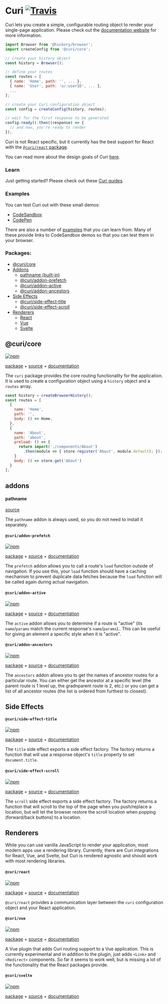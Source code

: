 # Curi [![Travis][build-badge]][build]

Curi lets you create a simple, configurable routing object to render your single-page application. Please check out the [documentation website](https://curi.js.org/) for more information.

```js
import Browser from '@hickory/browser';
import createConfig from '@curi/core';

// create your history object
const history = Browser();

// define your routes
const routes = [
  { name: 'Home', path: '', ... },
  { name: 'User', path: 'u/:userID', ... },
  ...
];

// create your Curi configuration object
const config = createConfig(history, routes);

// wait for the first response to be generated
config.ready().then((response) => {
  // and now, you're ready to render
});
```

Curi is not React specific, but it currently has the best support for React with the [`@curi/react` package](#react).

You can read more about the design goals of Curi [here](DESIGN_GOALS.md).

### Learn

Just getting started? Please check out these [Curi guides](https://curi.js.org/guides/getting-started/).

<!--For a reference to some of the terms used with Curi, please see the [glossary](./docs/GLOSSARY.md)-->

### Examples

You can test Curi out with these small demos:
* [CodeSandbox](https://codesandbox.io/embed/gLX5W2gvj)
* [CodePen](https://codepen.io/pshrmn/pen/mmebOK)

There are also a number of [examples](/examples) that you can learn from. Many of these provide links to CodeSandbox demos so that you can test them in your browser.

### Packages:
* [@curi/core](#curicore)
* [Addons](#addons)
  * [pathname (built-in)](#pathname)
  * [@curi/addon-prefetch](#curiaddon-prefetch)
  * [@curi/addon-active](#curiaddon-active)
  * [@curi/addon-ancestors](#curiaddon-ancestors)
* [Side Effects](#side-effects)
  * [@curi/side-effect-title](#curiside-effect-title)
  * [@curi/side-effect-scroll](#curiside-effect-scroll)
* [Renderers](#renderers)
  * [React](#curireact)
  * [Vue](#curivue)
  * [Svelte](#curisvelte)

## @curi/core

[![npm][@curi/version-badge]][npm-curi]

[package](/packages/core) + [source](/packages/core/src) + [documentation](https://curi.js.org/packages/@curi/curi/)

The `curi` package provides the core routing functionality for the application. It is used to create a configuration object using a `history` object and a `routes` array.

```js
const history = createBrowserHistory();
const routes = [
  {
    name: 'Home',
    path: '',
    body: () => Home,
  },
  {
    name: 'About',
    path: 'about',
    preload: () => {
      return import('./components/About')
        .then(module => { store.register('About', module.default); });
    }
    body: () => store.get('About')
  }
];
```

## addons

#### pathname

[source](/packages/curi/src/addons/pathname.js)

The `pathname` addon is always used, so you do not need to install it separately.

#### `@curi/addon-prefetch`

[![npm][@curi/addon-prefetch-version-badge]][npm-@curi/addon-prefetch]

[package](/packages/addons/addon-prefetch) + [source](/packages/addons/addon-prefetch/src/index.js) + [documentation](https://curi.js.org/packages/@curi/addon-prefetch/)

The `prefetch` addon allows you to call a route's `load` function outside of navigation. If you use this, your `load` function should have a caching mechanism to prevent duplicate data fetches because the `load` function will be called again during actual navigation.

#### `@curi/addon-active`

[![npm][@curi/addon-active-version-badge]][npm-@curi/addon-active]

[package](/packages/addons/addon-active) + [source](/packages/addons/addon-active/src/index.js) + [documentation](https://curi.js.org/packages/@curi/addon-active/)

The `active` addon allows you to determine if a route is "active" (its `name`/`params` match the current response's `name`/`params`).. This can be useful for giving an element a specific style when it is "active".

#### `@curi/addon-ancestors`

[![npm][@curi/addon-ancestors-version-badge]][npm-@curi/addon-ancestors]

[package](/packages/addons/addon-ancestors) + [source](/packages/addons/addon-ancestors/src/index.js) + [documentation](https://curi.js.org/packages/@curi/addon-ancestors/)

The `ancestors` addon allows you to get the names of ancestor routes for a particular route. You can either get the ancestor at a specific level (the parent route is 1 level up, the gradnparent route is 2, etc.) or you can get a list of all ancestor routes (the list is ordered from furthest to closest).

## Side Effects

#### `@curi/side-effect-title`

[![npm][@curi/side-effect-title-version-badge]][npm-@curi/side-effect-title]

[package](/packages/side-effects/side-effect-title) + [source](/packages/side-effects/side-effect-title/src/index.js) + [documentation](https://curi.js.org/packages/@curi/side-effect-title/)

The `title` side effect exports a side effect factory. The factory returns a function that will use a response object's `title` property to set `document.title`.

#### `@curi/side-effect-scroll`

[![npm][@curi/side-effect-scroll-version-badge]][npm-@curi/side-effect-scroll]

[package](/packages/side-effects/side-effect-scroll) + [source](/packages/side-effects/side-effect-scroll/src/index.js) + [documentation](https://curi.js.org/packages/@curi/side-effect-scroll/)

The `scroll` side effect exports a side effect factory. The factory returns a function that will scroll to the top of the page when you push/replace a location, but will let the browser restore the scroll location when popping (forward/back buttons) to a location.

## Renderers

While you can use vanilla JavaScript to render your application, most modern apps use a rendering library. Currently, there are Curi integrations for React, Vue, and Svelte, but Curi is rendered agnostic and should work with most rendering libraries.

#### `@curi/react`

[![npm][@curi/react-version-badge]][npm-@curi/react]

[package](/packages/react) + [source](/packages/react/src) + [documentation](https://curi.js.org/packages/@curi/react/)

`@curi/react` provides a communication layer between the `curi` configuration object and your React application.

#### `@curi/vue`

[![npm][@curi/vue-version-badge]][npm-@curi/vue]

[package](/packages/vue) + [source](/packages/vue/src) + [documentation](https://curi.js.org/packages/@curi/vue/)

A Vue plugin that adds Curi routing support to a Vue application. This is currently experimental and in addition to the plugin, just adds `<Link>` and `<Redirect>` components. So far it seems to work well, but is missing a lot of the functionality that the React packages provide.

#### `@curi/svelte`

[![npm][@curi/svelte-version-badge]][npm-@curi/svelte]

[package](/packages/svelte) + [source](/packages/svelte/src) + [documentation](https://curi.js.org/packages/@curi/svelte/)


[build-badge]: https://img.shields.io/travis/pshrmn/curi/master.svg
[build]: https://travis-ci.org/pshrmn/curi

[@curi/version-badge]: https://img.shields.io/npm/v/curi.svg
[npm-curi]: https://npmjs.com/package/curi

[@curi/addon-prefetch-version-badge]: https://img.shields.io/npm/v/@curi/addon-prefetch.svg
[npm-@curi/addon-prefetch]: https://npmjs.com/package/@curi/addon-prefetch

[@curi/addon-active-version-badge]: https://img.shields.io/npm/v/@curi/addon-active.svg
[npm-@curi/addon-active]: https://npmjs.com/package/@curi/addon-active

[@curi/addon-ancestors-version-badge]: https://img.shields.io/npm/v/@curi/addon-ancestors.svg
[npm-@curi/addon-ancestors]: https://npmjs.com/package/@curi/addon-ancestors

[@curi/side-effect-title-version-badge]: https://img.shields.io/npm/v/@curi/side-effect-title.svg
[npm-@curi/side-effect-title]: https://npmjs.com/package/@curi/side-effect-title

[@curi/side-effect-scroll-version-badge]: https://img.shields.io/npm/v/@curi/side-effect-scroll.svg
[npm-@curi/side-effect-scroll]: https://npmjs.com/package/@curi/side-effect-scroll

[@curi/react-version-badge]: https://img.shields.io/npm/v/@curi/react.svg
[npm-@curi/react]: https://npmjs.com/package/@curi/react

[@curi/vue-version-badge]: https://img.shields.io/npm/v/@curi/vue.svg
[npm-@curi/vue]: https://npmjs.com/package/@curi/vue

[@curi/svelte-version-badge]: https://img.shields.io/npm/v/@curi/svelte.svg
[npm-@curi/svelte]: https://npmjs.com/package/@curi/svelte
